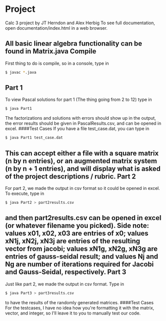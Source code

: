 # Project
Calc 3 project by JT Herndon and Alex Herbig
To see full documentation, open documentation/index.html in a web browser.

All basic linear algebra functionality can be found in Matrix.java
Compile
------------
First thing to do is compile, so in a console, type in
~~~sh
$ javac *.java
~~~
Part 1
------------
To view Pascal solutions for part 1 (The thing going from 2 to 12) type in
~~~sh
$ java Part1
~~~
The factorizations and solutions with errors should show up in the output, the error results should be given in PascalResults.csv, and can be opened in excel.
####Test Cases
If you have a file test_case.dat, you can type in
~~~sh
$ java Part1 test_case.dat
~~~
This can accept either a file with a square matrix (n by n entries), or an augmented matrix system (n by n + 1 entries), and will display what is asked of the project descriptions / rubric.
Part 2
------------
For part 2, we made the output in csv format so it could be opened in excel. To execute, type in
~~~ sh
$ java Part2 > part2results.csv
~~~
and then part2results.csv can be opened in excel (or whatever filename you picked). Side note: values x01, x02, x03 are entries of x0; values xN1j, xN2j, xN3j are entries of the resulting vector from jacobi; values xN1g, xN2g, xN3g are entries of gauss-seidal result; and values Nj and Ng are number of iterations required for Jacobi and Gauss-Seidal, respectively.
Part 3
------------
Just like part 2, we made the output in csv format. Type in 
~~~ sh
$ java Part3 > part3results.csv
~~~
to have the results of the randomly generated matrices.
####Test Cases
For the testcases, I have no idea how you're formatting it with the matrix, vector, and integer, so I'll leave it to you to manually test our code.
